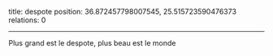 title: despote
position: 36.872457798007545, 25.515723590476373
relations: 0

---

















Plus grand est le despote, plus beau est le monde